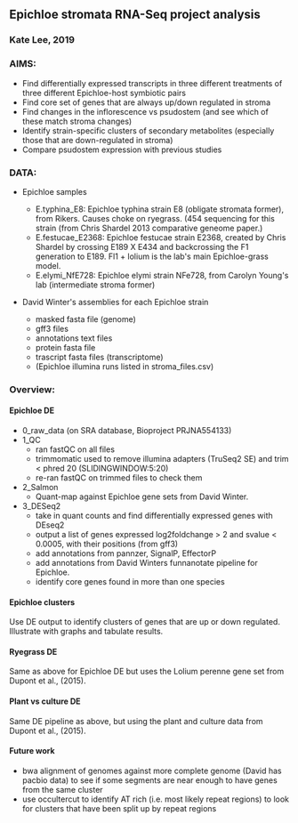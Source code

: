## Epichloe stromata RNA-Seq project analysis 
### Kate Lee, 2019 

### AIMS:
- Find differentially expressed transcripts in three different treatments of three different Epichloe-host symbiotic pairs
- Find core set of genes that are always up/down regulated in stroma
- Find changes in the inflorescence vs psudostem (and see which of these match stroma changes)
- Identify strain-specific clusters of secondary metabolites (especially those that are down-regulated in stroma)
- Compare psudostem expression with previous studies


### DATA:
- Epichloe samples
    - E.typhina_E8: Epichloe typhina strain E8 (obligate stromata former), from Rikers. Causes choke on ryegrass. (454 sequencing for this strain (from Chris Shardel 2013 comparative geneome paper.)
    - E.festucae_E2368: Epichloe festucae strain E2368, created by Chris Shardel by crossing E189 X E434 and backcrossing the F1 generation to E189. Fl1 + lolium is the lab's main Epichloe-grass model.
    - E.elymi_NfE728: Epichloe elymi strain NFe728, from Carolyn Young's lab (intermediate stroma former)

- David Winter's assemblies for each Epichloe strain
    - masked fasta file (genome)
    - gff3 files
    - annotations text files
    - protein fasta file
    - trascript fasta files (transcriptome)
    - (Epichloe illumina runs listed in stroma_files.csv)


### Overview:
#### Epichloe DE
- 0_raw_data (on SRA database, Bioproject PRJNA554133)
- 1_QC
    - ran fastQC on all files
    - trimmomatic used to remove illumina adapters (TruSeq2 SE) and trim < phred 20 (SLIDINGWINDOW:5:20)
    - re-ran fastQC on trimmed files to check them
- 2_Salmon
    - Quant-map against Epichloe gene sets from David Winter.
- 3_DESeq2  
    - take in quant counts and find differentially expressed genes with DEseq2
    - output a list of genes expressed log2foldchange > 2 and svalue < 0.0005, with their positions (from gff3)
    - add annotations from pannzer, SignalP, EffectorP 
    - add annotations from David Winters funnanotate pipeline for Epichloe.
    - identify core genes found in more than one species

#### Epichloe clusters 
Use DE output to identify clusters of genes that are up or down regulated. Illustrate with graphs and tabulate results.
    
    
#### Ryegrass DE
Same as above for Epichloe DE but uses the Lolium perenne gene set from Dupont et al., (2015).

#### Plant vs culture DE
Same DE pipeline as above, but using the plant and culture data from Dupont et al., (2015).

#### Future work
- bwa alignment of genomes against more complete genome (David has pacbio data) to see if some segments are near enough to have genes from the same cluster
- use occultercut to identify AT rich (i.e. most likely repeat regions) to look for clusters that have been split up by repeat regions
